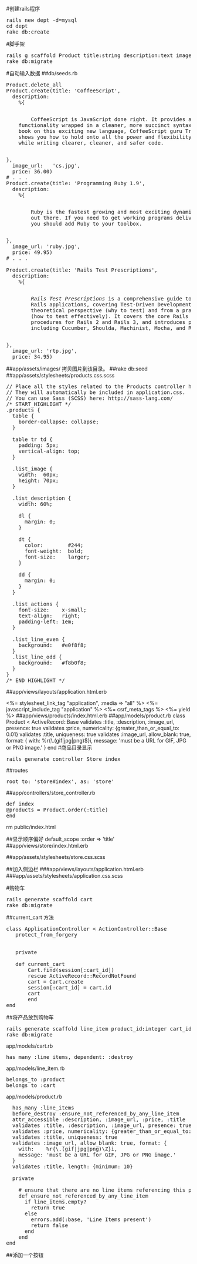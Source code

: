 #创建rails程序
<pre>
rails new dept -d=mysql
cd dept
rake db:create
</pre>
#脚手架
<pre>
rails g scaffold Product title:string description:text image_url:string price:decimal
rake db:migrate
</pre>
#自动输入数据
##db/seeds.rb
<pre>
Product.delete_all
Product.create(title: 'CoffeeScript',
  description: 
    %{<p>
        CoffeeScript is JavaScript done right. It provides all of JavaScript's
	functionality wrapped in a cleaner, more succinct syntax. In the first
	book on this exciting new language, CoffeeScript guru Trevor Burnham
	shows you how to hold onto all the power and flexibility of JavaScript
	while writing clearer, cleaner, and safer code.
      </p>},
  image_url:   'cs.jpg',    
  price: 36.00)
# . . .
Product.create(title: 'Programming Ruby 1.9',
  description:
    %{<p>
        Ruby is the fastest growing and most exciting dynamic language
        out there. If you need to get working programs delivered fast,
        you should add Ruby to your toolbox.
      </p>},
  image_url: 'ruby.jpg',
  price: 49.95)
# . . .

Product.create(title: 'Rails Test Prescriptions',
  description: 
    %{<p>
        <em>Rails Test Prescriptions</em> is a comprehensive guide to testing
        Rails applications, covering Test-Driven Development from both a
        theoretical perspective (why to test) and from a practical perspective
        (how to test effectively). It covers the core Rails testing tools and
        procedures for Rails 2 and Rails 3, and introduces popular add-ons,
        including Cucumber, Shoulda, Machinist, Mocha, and Rcov.
      </p>},
  image_url: 'rtp.jpg',
  price: 34.95)
</pre>
##app/assets/images/
拷贝图片到该目录。
##rake db:seed
##app/assets/stylesheets/products.css.scss
<pre>
// Place all the styles related to the Products controller here.
// They will automatically be included in application.css.
// You can use Sass (SCSS) here: http://sass-lang.com/
/* START_HIGHLIGHT */
.products {
  table {
    border-collapse: collapse;
  }

  table tr td {
    padding: 5px;
    vertical-align: top;
  }

  .list_image {
    width:  60px;
    height: 70px;
  }

  .list_description {
    width: 60%;

    dl {
      margin: 0;
    }

    dt {
      color:        #244;
      font-weight:  bold;
      font-size:    larger;
    }

    dd {
      margin: 0;
    }
  }

  .list_actions {
    font-size:    x-small;
    text-align:   right;
    padding-left: 1em;
  }

  .list_line_even {
    background:   #e0f8f8;
  }
  .list_line_odd {
    background:   #f8b0f8;
  }
}
/* END_HIGHLIGHT */
</pre>
##app/views/layouts/application.html.erb
<!DOCTYPE html>
<html>
<head>
<title>Depot</title>
<%= stylesheet_link_tag "application", :media => "all" %>
<%= javascript_include_tag "application" %>
<%= csrf_meta_tags %>
</head>
<body class='<%= controller.controller_name %>'>
<%= yield %>
</body>
</html>
##app/views/products/index.html.erb
##app/models/product.rb
class Product < ActiveRecord::Base
validates :title, :description, :image_url, presence: true
validates :price, numericality: {greater_than_or_equal_to: 0.01}
validates :title, uniqueness: true
validates :image_url, allow_blank: true, format: {
with:
%r{\.(gif|jpg|png)$}i,
message: 'must be a URL for GIF, JPG or PNG image.'
}
end
#商品目录显示
<pre>
rails generate controller Store index
</pre>

##routes
<pre>
root to: 'store#index', as: 'store'
</pre>
##app/controllers/store_controller.rb
<pre>
def index
@products = Product.order(:title)
end
</pre>

rm public/index.html

##显示顺序偏好
default_scope :order => 'title'
##app/views/store/index.html.erb

##app/assets/stylesheets/store.css.scss

##加入侧边栏
###app/views/layouts/application.html.erb
###app/assets/stylesheets/application.css.scss

#购物车
<pre>
rails generate scaffold cart
rake db:migrate
</pre>

##current_cart 方法
<pre>
class ApplicationController < ActionController::Base
   protect_from_forgery


   private

   def current_cart
       Cart.find(session[:cart_id])
       rescue ActiveRecord::RecordNotFound
       cart = Cart.create
       session[:cart_id] = cart.id
       cart
       end
end
</pre>

##将产品放到购物车
<pre>
rails generate scaffold line_item product_id:integer cart_id:integer
rake db:migrate
</pre>

app/models/cart.rb
<pre>
has_many :line_items, dependent: :destroy
</pre>

app/models/line_item.rb
<pre>
belongs_to :product
belongs_to :cart
</pre>

app/models/product.rb
<pre>
  has_many :line_items
  before_destroy :ensure_not_referenced_by_any_line_item
  attr_accessible :description, :image_url, :price, :title
  validates :title, :description, :image_url, presence: true
  validates :price, numericality: {greater_than_or_equal_to: 0.01}
  validates :title, uniqueness: true
  validates :image_url, allow_blank: true, format: {
    with:    %r{\.(gif|jpg|png)\Z}i,
    message: 'must be a URL for GIF, JPG or PNG image.'
  }
  validates :title, length: {minimum: 10}

  private

    # ensure that there are no line items referencing this product
    def ensure_not_referenced_by_any_line_item
      if line_items.empty?
        return true
      else
        errors.add(:base, 'Line Items present')
        return false
      end
    end
end
</pre>

##添加一个按钮


